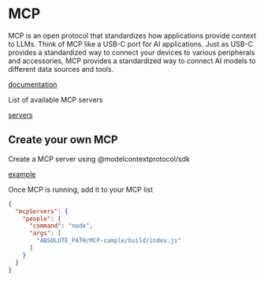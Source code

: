 # MCP

MCP is an open protocol that standardizes how applications provide context to LLMs. Think of MCP like a USB-C port for AI applications. Just as USB-C provides a standardized way to connect your devices to various peripherals and accessories, MCP provides a standardized way to connect AI models to different data sources and tools.

[documentation](https://modelcontextprotocol.io/introduction)

List of available MCP servers

[servers](https://mcpmarket.com/server)


## Create your own MCP

Create a MCP server using @modelcontextprotocol/sdk

[example](./samples/basic/src/index.ts)

Once MCP is running, add it to your MCP list

```json
{
  "mcpServers": {
    "people": {
      "command": "node",
      "args": [
        "ABSOLUTE_PATH/MCP-sample/build/index.js"
      ]
    }
  }
}
```




